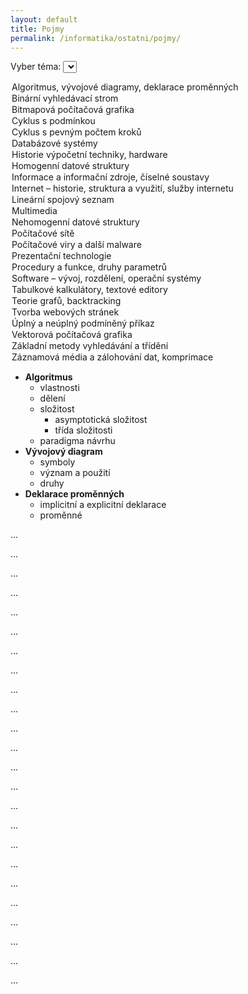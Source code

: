 ```yaml
---
layout: default
title: Pojmy
permalink: /informatika/ostatni/pojmy/
---
```


<script defer src="https://cdn.jsdelivr.net/npm/alpinejs@3.x.x/dist/cdn.min.js"></script>

<div x-data="{ topic: '1' }">

<label for="topics">Vyber téma:</label>
<select id="topics" x-model="topic">
<option value="1">Algoritmus, vývojové diagramy, deklarace proměnných</option>
<option value="2">Binární vyhledávací strom</option>
<option value="3">Bitmapová počítačová grafika</option>
<option value="4">Cyklus s podmínkou</option>
<option value="5">Cyklus s pevným počtem kroků</option>
<option value="6">Databázové systémy</option>
<option value="7">Historie výpočetní techniky, hardware</option>
<option value="8">Homogenní datové struktury</option>
<option value="9">Informace a informační zdroje, číselné soustavy</option>
<option value="10">Internet – historie, struktura a využití, služby internetu</option>
<option value="11">Lineární spojový seznam</option>
<option value="12">Multimedia</option>
<option value="13">Nehomogenní datové struktury</option>
<option value="14">Počítačové sítě</option>
<option value="15">Počítačové viry a další malware</option>
<option value="16">Prezentační technologie</option>
<option value="17">Procedury a funkce, druhy parametrů</option>
<option value="18">Software – vývoj, rozdělení, operační systémy</option>
<option value="19">Tabulkové kalkulátory, textové editory</option>
<option value="20">Teorie grafů, backtracking</option>
<option value="21">Tvorba webových stránek</option>
<option value="22">Úplný a neúplný podmíněný příkaz</option>
<option value="23">Vektorová počítačová grafika</option>
<option value="24">Základní metody vyhledávání a třídění</option>
<option value="25">Záznamová média a zálohování dat, komprimace</option>
</select>

<div x-show="topic == '1'">

- **Algoritmus**
    - vlastnosti
    - dělení
    - složitost
        - asymptotická složitost
        - třída složitosti
    - paradigma návrhu
- **Vývojový diagram**
    - symboly
    - význam a použití
    - druhy
- **Deklarace proměnných**
    - implicitní a explicitní deklarace
    - proměnné

</div>

<div x-show="topic == '2'">

...

</div>

<div x-show="topic == '3'">

...

</div>

<div x-show="topic == '4'">

...

</div>

<div x-show="topic == '5'">

...

</div>

<div x-show="topic == '6'">

...

</div>

<div x-show="topic == '7'">

...

</div>

<div x-show="topic == '8'">

...

</div>

<div x-show="topic == '9'">

...

</div>

<div x-show="topic == '10'">

...

</div>

<div x-show="topic == '11'">

...

</div>

<div x-show="topic == '12'">

...

</div>

<div x-show="topic == '13'">

...

</div>

<div x-show="topic == '14'">

...

</div>

<div x-show="topic == '15'">

...

</div>

<div x-show="topic == '16'">

...

</div>

<div x-show="topic == '17'">

...

</div>

<div x-show="topic == '18'">

...

</div>

<div x-show="topic == '19'">

...

</div>

<div x-show="topic == '20'">

...

</div>

<div x-show="topic == '21'">

...

</div>

<div x-show="topic == '22'">

...

</div>

<div x-show="topic == '23'">

...

</div>

<div x-show="topic == '24'">

...

</div>

<div x-show="topic == '25'">

...

</div>

</div>
